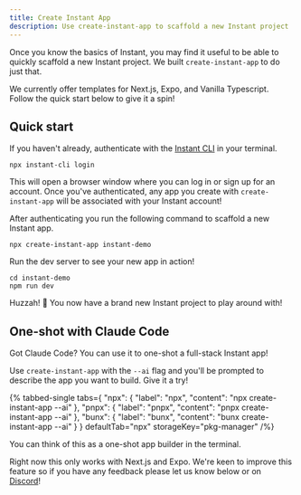 ```yaml
---
title: Create Instant App
description: Use create-instant-app to scaffold a new Instant project
---
```


Once you know the basics of Instant, you may find it useful to be able to
quickly scaffold a new Instant project. We built `create-instant-app` to do just
that.

We currently offer templates for Next.js, Expo, and Vanilla Typescript. Follow the quick start below to give it a spin!

## Quick start

If you haven't already, authenticate with the [Instant CLI](/docs/cli) in your
terminal.

```shell {% showCopy=true %}
npx instant-cli login
```

This will open a browser window where you can log in or sign up for an account.
Once you've authenticated, any app you create with `create-instant-app` will be
associated with your Instant account!

After authenticating you run the following command to scaffold a new Instant app.

```shell {% showCopy=true %}
npx create-instant-app instant-demo
```

Run the dev server to see your new app in action!

```shell
cd instant-demo
npm run dev
```

Huzzah! 🎉 You now have a brand new Instant project to play around with!

## One-shot with Claude Code

Got Claude Code? You can use it to one-shot a full-stack Instant app!

Use `create-instant-app` with the `--ai` flag and you'll be prompted to describe the app you want to build. Give it a try!

{% tabbed-single tabs={
  "npx": { "label": "npx", "content": "npx create-instant-app --ai" },
  "pnpx": { "label": "pnpx", "content": "pnpx create-instant-app --ai" },
  "bunx": { "label": "bunx", "content": "bunx create-instant-app --ai" }
} defaultTab="npx" storageKey="pkg-manager" /%}

You can think of this as a one-shot app builder in the terminal.

Right now this only works with Next.js and Expo. We're keen to improve this feature so if you have any
feedback please let us know below or on [Discord](https://discord.com/invite/VU53p7uQcE)!
